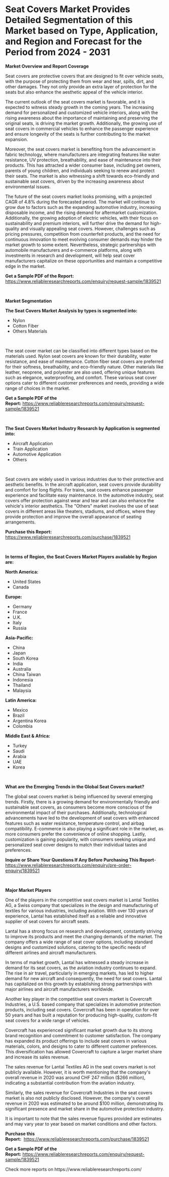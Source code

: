 <p><h1>Seat Covers Market Provides Detailed Segmentation of this Market based on Type, Application, and Region and Forecast for the Period from 2024 - 2031</h1></p><p><strong>Market Overview and Report Coverage</strong></p>
<p><p>Seat covers are protective covers that are designed to fit over vehicle seats, with the purpose of protecting them from wear and tear, spills, dirt, and other damages. They not only provide an extra layer of protection for the seats but also enhance the aesthetic appeal of the vehicle interior.</p><p>The current outlook of the seat covers market is favorable, and it is expected to witness steady growth in the coming years. The increasing demand for personalized and customized vehicle interiors, along with the rising awareness about the importance of maintaining and preserving the original seats, is driving the market growth. Additionally, the growing use of seat covers in commercial vehicles to enhance the passenger experience and ensure longevity of the seats is further contributing to the market expansion.</p><p>Moreover, the seat covers market is benefiting from the advancement in fabric technology, where manufacturers are integrating features like water resistance, UV protection, breathability, and ease of maintenance into their products. This has attracted a wider consumer base, including pet owners, parents of young children, and individuals seeking to renew and protect their seats. The market is also witnessing a shift towards eco-friendly and sustainable seat covers, driven by the increasing awareness about environmental issues.</p><p>The future of the seat covers market looks promising, with a projected CAGR of 4.8% during the forecasted period. The market will continue to grow due to factors such as the expanding automotive industry, increasing disposable income, and the rising demand for aftermarket customization. Additionally, the growing adoption of electric vehicles, with their focus on sustainability and premium interiors, will further drive the demand for high-quality and visually appealing seat covers. However, challenges such as pricing pressures, competition from counterfeit products, and the need for continuous innovation to meet evolving consumer demands may hinder the market growth to some extent. Nevertheless, strategic partnerships with automobile manufacturers and e-commerce platforms, along with investments in research and development, will help seat cover manufacturers capitalize on these opportunities and maintain a competitive edge in the market.</p></p>
<p><strong>Get a Sample PDF of the Report:</strong> <a href="https://www.reliableresearchreports.com/enquiry/request-sample/1839521">https://www.reliableresearchreports.com/enquiry/request-sample/1839521</a></p>
<p>&nbsp;</p>
<p><strong>Market Segmentation</strong></p>
<p><strong>The Seat Covers Market Analysis by types is segmented into:</strong></p>
<p><ul><li>Nylon</li><li>Cotton Fiber</li><li>Others Materials</li></ul></p>
<p>&nbsp;</p>
<p><p>The seat cover market can be classified into different types based on the materials used. Nylon seat covers are known for their durability, water resistance, and ease of maintenance. Cotton fiber seat covers are preferred for their softness, breathability, and eco-friendly nature. Other materials like leather, neoprene, and polyester are also used, offering unique features such as elegance, waterproofing, and comfort. These various seat cover options cater to different customer preferences and needs, providing a wide range of choices in the market.</p></p>
<p><strong>Get a Sample PDF of the Report:</strong>&nbsp;<a href="https://www.reliableresearchreports.com/enquiry/request-sample/1839521">https://www.reliableresearchreports.com/enquiry/request-sample/1839521</a></p>
<p>&nbsp;</p>
<p><strong>The Seat Covers Market Industry Research by Application is segmented into:</strong></p>
<p><ul><li>Aircraft Application</li><li>Train Application</li><li>Automotive Application</li><li>Others</li></ul></p>
<p>&nbsp;</p>
<p><p>Seat covers are widely used in various industries due to their protective and aesthetic benefits. In the aircraft application, seat covers provide durability and comfort for long flights. For trains, seat covers enhance passenger experience and facilitate easy maintenance. In the automotive industry, seat covers offer protection against wear and tear and can also enhance the vehicle's interior aesthetics. The "Others" market involves the use of seat covers in different areas like theaters, stadiums, and offices, where they provide protection and improve the overall appearance of seating arrangements.</p></p>
<p><strong>Purchase this Report:</strong>&nbsp; <a href="https://www.reliableresearchreports.com/purchase/1839521">https://www.reliableresearchreports.com/purchase/1839521</a></p>
<p>&nbsp;</p>
<p><strong>In terms of Region, the Seat Covers Market Players available by Region are:</strong></p>
<p>
    <p> <strong> North America: </strong>
        <ul>
            <li>United States</li>
            <li>Canada</li>
        </ul>
        </p> 
    <p> <strong> Europe: </strong>
        <ul>
            <li>Germany</li>
            <li>France</li>
            <li>U.K.</li>
            <li>Italy</li>
            <li>Russia</li>
        </ul>
        </p> 
    <p> <strong> Asia-Pacific: </strong>
        <ul>
            <li>China</li>
            <li>Japan</li>
            <li>South Korea</li>
            <li>India</li>
            <li>Australia</li>
            <li>China Taiwan</li>
            <li>Indonesia</li>
            <li>Thailand</li>
            <li>Malaysia</li>
        </ul>
        </p> 
    <p> <strong> Latin America: </strong>
        <ul>
            <li>Mexico</li>
            <li>Brazil</li>
            <li>Argentina Korea</li>
            <li>Colombia</li>
        </ul>
        </p> 
    <p> <strong> Middle East & Africa: </strong>
        <ul>
            <li>Turkey</li>
            <li>Saudi</li>
            <li>Arabia</li>
            <li>UAE</li>
            <li>Korea</li>
        </ul>
    </p>
    </p>
<p>&nbsp;</p>
<p><strong>What are the Emerging Trends in the Global Seat Covers market?</strong></p>
<p><p>The global seat covers market is being influenced by several emerging trends. Firstly, there is a growing demand for environmentally friendly and sustainable seat covers, as consumers become more conscious of the environmental impact of their purchases. Additionally, technological advancements have led to the development of seat covers with enhanced features such as water resistance, temperature control, and airbag compatibility. E-commerce is also playing a significant role in the market, as more consumers prefer the convenience of online shopping. Lastly, customization is gaining popularity, with consumers seeking unique and personalized seat cover designs to match their individual tastes and preferences.</p></p>
<p><strong>Inquire or Share Your Questions If Any Before Purchasing This Report</strong>- <a href="https://www.reliableresearchreports.com/enquiry/pre-order-enquiry/1839521">https://www.reliableresearchreports.com/enquiry/pre-order-enquiry/1839521</a></p>
<p>&nbsp;</p>
<p><strong>Major Market Players</strong></p>
<p><p>One of the players in the competitive seat covers market is Lantal Textiles AG, a Swiss company that specializes in the design and manufacturing of textiles for various industries, including aviation. With over 130 years of experience, Lantal has established itself as a reliable and innovative supplier of seat covers for aircraft seats.</p><p>Lantal has a strong focus on research and development, constantly striving to improve its products and meet the changing demands of the market. The company offers a wide range of seat cover options, including standard designs and customized solutions, catering to the specific needs of different airlines and aircraft manufacturers.</p><p>In terms of market growth, Lantal has witnessed a steady increase in demand for its seat covers, as the aviation industry continues to expand. The rise in air travel, particularly in emerging markets, has led to higher demand for new aircraft and consequently, the need for seat covers. Lantal has capitalized on this growth by establishing strong partnerships with major airlines and aircraft manufacturers worldwide.</p><p>Another key player in the competitive seat covers market is Covercraft Industries, a U.S. based company that specializes in automotive protection products, including seat covers. Covercraft has been in operation for over 50 years and has built a reputation for producing high-quality, custom-fit seat covers for a wide range of vehicles.</p><p>Covercraft has experienced significant market growth due to its strong brand recognition and commitment to customer satisfaction. The company has expanded its product offerings to include seat covers in various materials, colors, and designs to cater to different customer preferences. This diversification has allowed Covercraft to capture a larger market share and increase its sales revenue.</p><p>The sales revenue for Lantal Textiles AG in the seat covers market is not publicly available. However, it is worth mentioning that the company's overall revenue in 2020 was around CHF 247 million ($266 million), indicating a substantial contribution from the aviation industry.</p><p>Similarly, the sales revenue for Covercraft Industries in the seat covers market is also not publicly disclosed. However, the company's overall revenue in 2020 was estimated to be around $100 million, demonstrating its significant presence and market share in the automotive protection industry.</p><p>It is important to note that the sales revenue figures provided are estimates and may vary year to year based on market conditions and other factors.</p></p>
<p><strong>Purchase this Report:</strong>&nbsp;&nbsp;<a href="https://www.reliableresearchreports.com/purchase/1839521">https://www.reliableresearchreports.com/purchase/1839521</a></p>
<p></p>
<p><strong>Get a Sample PDF of the Report:</strong>&nbsp;<a href="https://www.reliableresearchreports.com/enquiry/request-sample/1839521">https://www.reliableresearchreports.com/enquiry/request-sample/1839521</a></p>
<p>Check more reports on https://www.reliableresearchreports.com/</p>